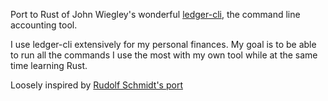 Port to Rust of John Wiegley's wonderful [ledger-cli](https://www.ledger-cli.org/), the command line accounting tool.

I use ledger-cli extensively for my personal finances. My goal is to be able to run all the commands I use the most with my own tool while at the same time learning Rust.

Loosely inspired by [Rudolf Schmidt's port](https://github.com/rudolfschmidt/acc)
